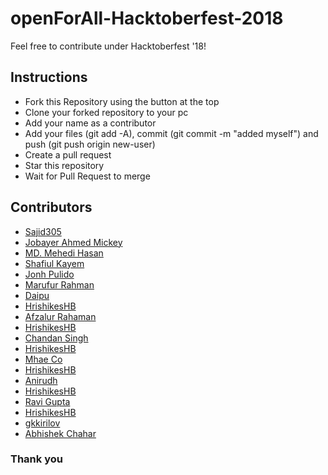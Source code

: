 # openForAll-Hacktoberfest-2018
Feel free to contribute under Hacktoberfest '18!

## Instructions

* Fork this Repository using the button at the top
* Clone your forked repository to your pc
* Add your name as a contributor
* Add your files (git add -A), commit (git commit -m "added myself") and push (git push origin new-user)
* Create a pull request
* Star this repository
* Wait for Pull Request to merge

## Contributors

* [Sajid305](https://github.com/Sajid305)
* [Jobayer Ahmed Mickey](https://github.com/Jobayer-Ahmed)
* [MD. Mehedi Hasan](https://github.com/Mehedi61)
* [Shafiul Kayem](https://github.com/shafiulkayem)
* [Jonh Pulido](https://github.com/JonhPulido)
* [Marufur Rahman](https://github.com/MarufurRahman)
* [Daipu](https://github.com/Daipu)
* [HrishikesHB](https://github.com/HrishikeshHB)   
* [Afzalur Rahaman](https://github.com/7afzal) 
* [HrishikesHB](https://github.com/HrishikeshHB)    
* [Chandan Singh](https://github.com/schandan696)
* [HrishikesHB](https://github.com/HrishikeshHB)   
* [Mhae Co](https://github.com/mhaeco) 
* [HrishikesHB](https://github.com/HrishikeshHB)
* [Anirudh](https://github.com/anirudhkanakatte)    
* [HrishikesHB](https://github.com/HrishikeshHB)  
* [Ravi Gupta](https://github.com/guptaravi5400)
* [HrishikesHB](https://github.com/HrishikeshHB)
* [gkkirilov](https://github.com/gkkirilov)
* [Abhishek Chahar](https://github.com/Devil1729)

### Thank you
